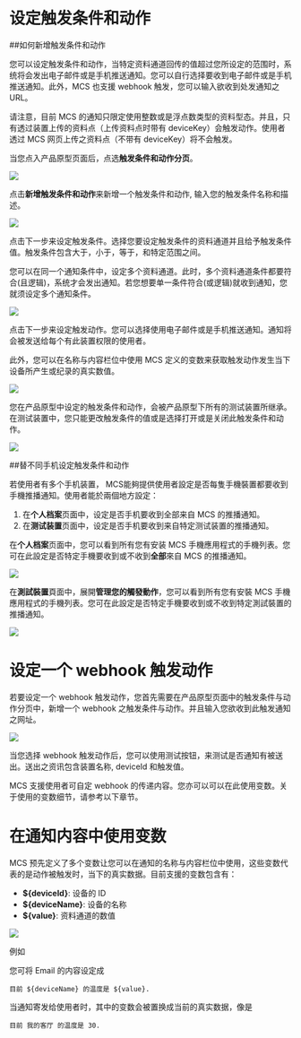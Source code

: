 # 设定触发条件和动作

##如何新增触发条件和动作

您可以设定触发条件和动作，当特定资料通道回传的值超过您所设定的范围时，系统将会发出电子邮件或是手机推送通知。您可以自行选择要收到电子邮件或是手机推送通知。此外，MCS 也支援 webhook 触发，您可以输入欲收到处发通知之 URL。

请注意，目前 MCS 的通知只限定使用整数或是浮点数类型的资料型态。并且，只有透过装置上传的资料点（上传资料点时带有 deviceKey）会触发动作。使用者透过 MCS 网页上传之资料点（不带有 deviceKey）将不会触发。

当您点入产品原型页面后，点选**触发条件和动作分页**。

![](../images/Trigger/img_trigger_01.png)

点击**新增触发条件和动作**来新增一个触发条件和动作, 输入您的触发条件名称和描述。

![](../images/Trigger/img_trigger_02.png)

点击下一步来设定触发条件。选择您要设定触发条件的资料通道并且给予触发条件值。触发条件包含大于，小于，等于，和特定范围之间。

您可以在同一个通知条件中，设定多个资料通道。此时，多个资料通道条件都要符合(且逻辑)，系统才会发出通知。若您想要单一条件符合(或逻辑)就收到通知，您就须设定多个通知条件。

![](../images/Trigger/img_trigger_03.png)

点击下一步来设定触发动作。您可以选择使用电子邮件或是手机推送通知。通知将会被发送给每个有此装置权限的使用者。

此外，您可以在名称与内容栏位中使用 MCS 定义的变数来获取触发动作发生当下设备所产生或纪录的真实数值。


![](../images/Trigger/img_trigger_04.png)

您在产品原型中设定的触发条件和动作，会被产品原型下所有的测试装置所继承。在测试装置中，您只能更改触发条件的值或是选择打开或是关闭此触发条件和动作。

![](../images/Trigger/img_trigger_05.png)

##替不同手机设定触发条件和动作

若使用者有多个手机装置， MCS能夠提供使用者設定是否每隻手機裝置都要收到手機推播通知。使用者能於兩個地方設定：

1. 在**个人档案**页面中，设定是否手机要收到全部来自 MCS 的推播通知。
2. 在**测试装置**页面中，设定是否手机要收到来自特定测试装置的推播通知。

在**个人档案**页面中，您可以看到所有您有安装 MCS 手機應用程式的手機列表。您可在此設定是否特定手機要收到或不收到**全部**來自 MCS 的推播通知。

![](../images/Trigger/img_trigger_06.png)

在**測試裝置**頁面中，展開**管理您的觸發動作**，您可以看到所有您有安裝 MCS 手機應用程式的手機列表。您可在此設定是否特定手機要收到或不收到特定測試裝置的推播通知。

![](../images/Trigger/img_trigger_07.png)


# 设定一个 webhook 触发动作

若要设定一个 webhook 触发动作，您首先需要在产品原型页面中的触发条件与动作分页中，新增一个 webhook 之触发条件与动作。并且输入您欲收到此触发通知之网址。


![](../images/Trigger/img_trigger_08.png)

当您选择 webhook 触发动作后，您可以使用测试按钮，来测试是否通知有被送出。送出之资讯包含装置名称, deviceId 和触发值。

MCS 支援使用者可自定 webhook 的传递内容。您亦可以可以在此使用变数。关于使用的变数细节，请参考以下章节。

# 在通知内容中使用变数

MCS 预先定义了多个变数让您可以在通知的名称与内容栏位中使用，这些变数代表的是动作被触发时，当下的真实数据。目前支援的变数包含有：

* **${deviceId}**: 设备的 ID
* **${deviceName}**: 设备的名称
* **${value}**: 资料通道的数值

![](../images/Trigger/img_trigger_09.png)

例如

您可将 Email 的内容设定成

	目前 ${deviceName} 的温度是 ${value}.

当通知寄发给使用者时，其中的变数会被置换成当前的真实数据，像是

	目前 我的客厅 的温度是 30.

